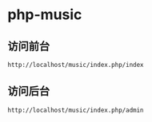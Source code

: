 # php-music
## 访问前台
`http://localhost/music/index.php/index`
## 访问后台
`http://localhost/music/index.php/admin`